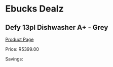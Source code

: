 
# Ebucks Dealz
## Defy 13pl Dishwasher A+ - Grey
[Product Page](https://www.ebucks.com/web/shop/productSelected.do?prodId=966138055&catId=704983786)

Price: R5399.00

Savings: 


	